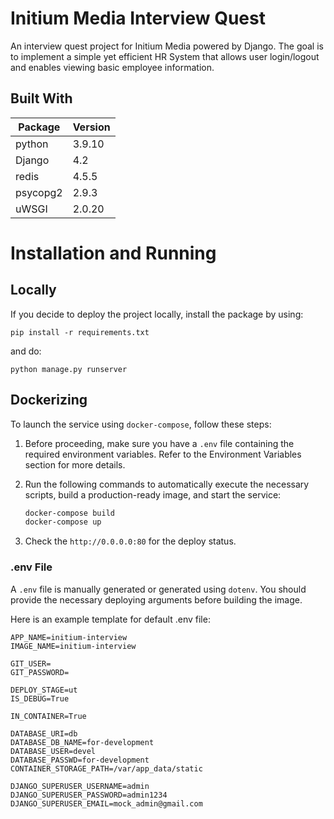 # Initium Media Interview Quest
An interview quest project for Initium Media powered by Django. The goal is to implement a simple yet efficient HR System that allows user login/logout and enables viewing basic employee information.


## Built With
| Package    | Version |
|------------|---------|
| python     | 3.9.10  |
| Django     | 4.2     |
| redis      | 4.5.5   |
| psycopg2   | 2.9.3   |
| uWSGI      | 2.0.20  |


# Installation and Running
## Locally
If you decide to deploy the project locally, install the package by using:

```
pip install -r requirements.txt
```

and do:
```
python manage.py runserver
```

## Dockerizing
To launch the service using `docker-compose`, follow these steps:

1. Before proceeding, make sure you have a `.env` file containing the required environment variables. Refer to the Environment Variables section for more details.

2. Run the following commands to automatically execute the necessary scripts, build a production-ready image, and start the service:
    ```bash
    docker-compose build
    docker-compose up
    ```
3. Check the `http://0.0.0.0:80` for the deploy status.


### .env File
A `.env` file is manually generated or generated using `dotenv`. You should provide the necessary deploying arguments before building the image.

Here is an example template for default .env file:
```
APP_NAME=initium-interview
IMAGE_NAME=initium-interview

GIT_USER=
GIT_PASSWORD=

DEPLOY_STAGE=ut
IS_DEBUG=True

IN_CONTAINER=True

DATABASE_URI=db
DATABASE_DB_NAME=for-development
DATABASE_USER=devel
DATABASE_PASSWD=for-development
CONTAINER_STORAGE_PATH=/var/app_data/static

DJANGO_SUPERUSER_USERNAME=admin
DJANGO_SUPERUSER_PASSWORD=admin1234
DJANGO_SUPERUSER_EMAIL=mock_admin@gmail.com
```
